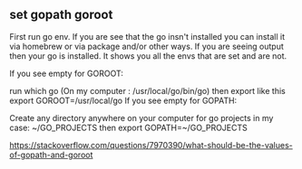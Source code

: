 
## set gopath goroot


First run go env.
If you are see that the go insn't installed you can install it via homebrew or via package and/or other ways.
If you are seeing output then your go is installed.
It shows you all the envs that are set and are not.

If you see empty for GOROOT:

run which go (On my computer : /usr/local/go/bin/go)
then export like this  export GOROOT=/usr/local/go
If you see empty for GOPATH:

Create any directory anywhere on your computer for go projects in my case: ~/GO_PROJECTS
then export GOPATH=~/GO_PROJECTS

https://stackoverflow.com/questions/7970390/what-should-be-the-values-of-gopath-and-goroot
